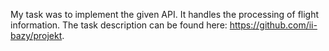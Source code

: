 My task was to implement the given API. It handles the processing of flight information. The task description can be found here: https://github.com/ii-bazy/projekt.
